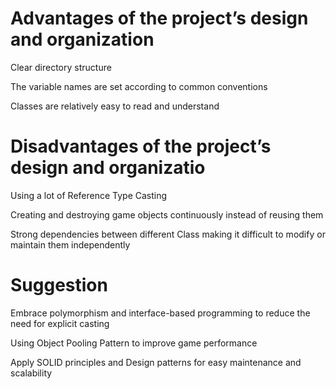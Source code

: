 # Advantages of the project’s design and organization

Clear directory structure

The variable names are set according to common conventions

Classes are relatively easy to read and understand

# Disadvantages of the project’s design and organizatio

Using a lot of Reference Type Casting

Creating and destroying game objects continuously instead of reusing them 

Strong dependencies between different Class making it difficult to modify or maintain them independently


# Suggestion 

Embrace polymorphism and interface-based programming to reduce the need for explicit casting

Using Object Pooling Pattern to improve game performance

Apply SOLID principles and Design patterns for easy maintenance and scalability

